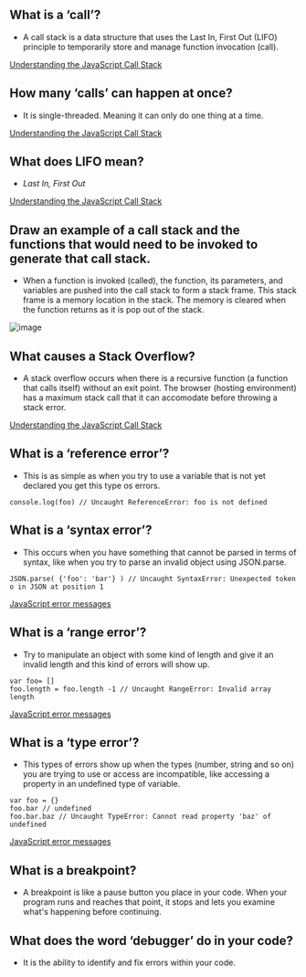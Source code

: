 ## What is a ‘call’?

- A call stack is a data structure that uses the Last In, First Out (LIFO) principle to temporarily store and manage function invocation (call).

[Understanding the JavaScript Call Stack](https://www.freecodecamp.org/news/understanding-the-javascript-call-stack-861e41ae61d4)

## How many ‘calls’ can happen at once?

- It is single-threaded. Meaning it can only do one thing at a time.

[Understanding the JavaScript Call Stack](https://www.freecodecamp.org/news/understanding-the-javascript-call-stack-861e41ae61d4)

## What does LIFO mean?

- *Last In, First Out*

[Understanding the JavaScript Call Stack](https://www.freecodecamp.org/news/understanding-the-javascript-call-stack-861e41ae61d4)

## Draw an example of a call stack and the functions that would need to be invoked to generate that call stack.

- When a function is invoked (called), the function, its parameters, and variables are pushed into the call stack to form a stack frame. This stack frame is a memory location in the stack. The memory is cleared when the function returns as it is pop out of the stack.

![image](https://github.com/LChanthabandith/LChanthabandith.github.io/assets/129714958/c350770e-75f3-4cd4-ad5d-040a10a5cfd6)

## What causes a Stack Overflow?

- A stack overflow occurs when there is a recursive function (a function that calls itself) without an exit point. The browser (hosting environment) has a maximum stack call that it can accomodate before throwing a stack error.

[Understanding the JavaScript Call Stack](https://www.freecodecamp.org/news/understanding-the-javascript-call-stack-861e41ae61d4)

## What is a ‘reference error’?

- This is as simple as when you try to use a variable that is not yet declared you get this type os errors.

```
console.log(foo) // Uncaught ReferenceError: foo is not defined
```

## What is a ‘syntax error’?

- This occurs when you have something that cannot be parsed in terms of syntax, like when you try to parse an invalid object using JSON.parse.

```
JSON.parse( {'foo': 'bar'} ) // Uncaught SyntaxError: Unexpected token o in JSON at position 1
```

[JavaScript error messages](https://codeburst.io/javascript-error-messages-debugging-d23f84f0ae7c)

## What is a ‘range error’?

- Try to manipulate an object with some kind of length and give it an invalid length and this kind of errors will show up.

```
var foo= []
foo.length = foo.length -1 // Uncaught RangeError: Invalid array length
```

[JavaScript error messages](https://codeburst.io/javascript-error-messages-debugging-d23f84f0ae7c)

## What is a ‘type error’?

- This types of errors show up when the types (number, string and so on) you are trying to use or access are incompatible, like accessing a property in an undefined type of variable.

```
var foo = {}
foo.bar // undefined
foo.bar.baz // Uncaught TypeError: Cannot read property 'baz' of undefined
```

[JavaScript error messages](https://codeburst.io/javascript-error-messages-debugging-d23f84f0ae7c)

## What is a breakpoint?

- A breakpoint is like a pause button you place in your code. When your program runs and reaches that point, it stops and lets you examine what's happening before continuing.

## What does the word ‘debugger’ do in your code?

- It is the ability to identify and fix errors within your code.
